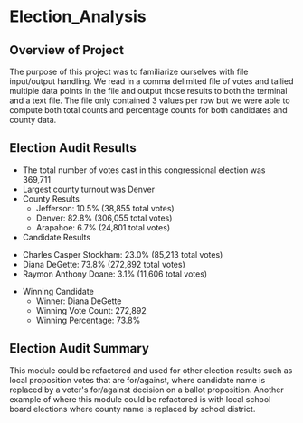 # Election_Analysis


## Overview of Project
The purpose of this project was to familiarize ourselves with file input/output handling.  We read in a comma delimited file of votes and tallied multiple data points in the file and output those results to both the terminal and a text file.  The file only contained 3 values per row but we were able to compute both total counts and percentage counts for both candidates and county data.


## Election Audit Results
* The total number of votes cast in this congressional election was 369,711
* Largest county turnout was Denver
* County Results
  - Jefferson: 10.5% (38,855 total votes)
  - Denver: 82.8% (306,055 total votes)
  - Arapahoe: 6.7% (24,801 total votes)
 * Candidate Results
  - Charles Casper Stockham: 23.0% (85,213 total votes)
  - Diana DeGette: 73.8% (272,892 total votes)
  - Raymon Anthony Doane: 3.1% (11,606 total votes)
* Winning Candidate
  - Winner: Diana DeGette
  - Winning Vote Count: 272,892
  - Winning Percentage: 73.8%

## Election Audit Summary
This module could be refactored and used for other election results such as local proposition votes that are for/against, 
where candidate name is replaced by a voter's for/against decision on a ballot proposition.  Another example of where this 
module could be refactored is with local school board elections where county name is replaced by school district.
